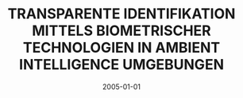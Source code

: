 ---
abstract: ''
authors:
- Christian R. Englisch
date: '2005-01-01'
featured: false
links:
- name: Publik
  url: https://publik.tuwien.ac.at/showentry.php?ID=139668&lang=2
publication_types:
- '7'
publishDate: '2005-01-01'
title: TRANSPARENTE IDENTIFIKATION MITTELS BIOMETRISCHER TECHNOLOGIEN IN AMBIENT INTELLIGENCE
  UMGEBUNGEN
url_pdf: ''
---